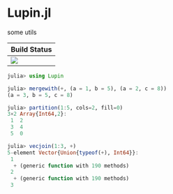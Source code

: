 # Lupin.jl

some utils

|  **Build Status**                |
|:---------------------------------|
|  [![][actions-img]][actions-url] |

```julia
julia> using Lupin

julia> mergewith(+, (a = 1, b = 5), (a = 2, c = 8))
(a = 3, b = 5, c = 8)

julia> partition(1:5, cols=2, fill=0)
3×2 Array{Int64,2}:
 1  2
 3  4
 5  0

julia> vecjoin(1:3, +)
5-element Vector{Union{typeof(+), Int64}}:
 1
  + (generic function with 190 methods)
 2
  + (generic function with 190 methods)
 3
```


[actions-img]: https://github.com/wookay/Lupin.jl/workflows/CI/badge.svg
[actions-url]: https://github.com/wookay/Lupin.jl/actions
